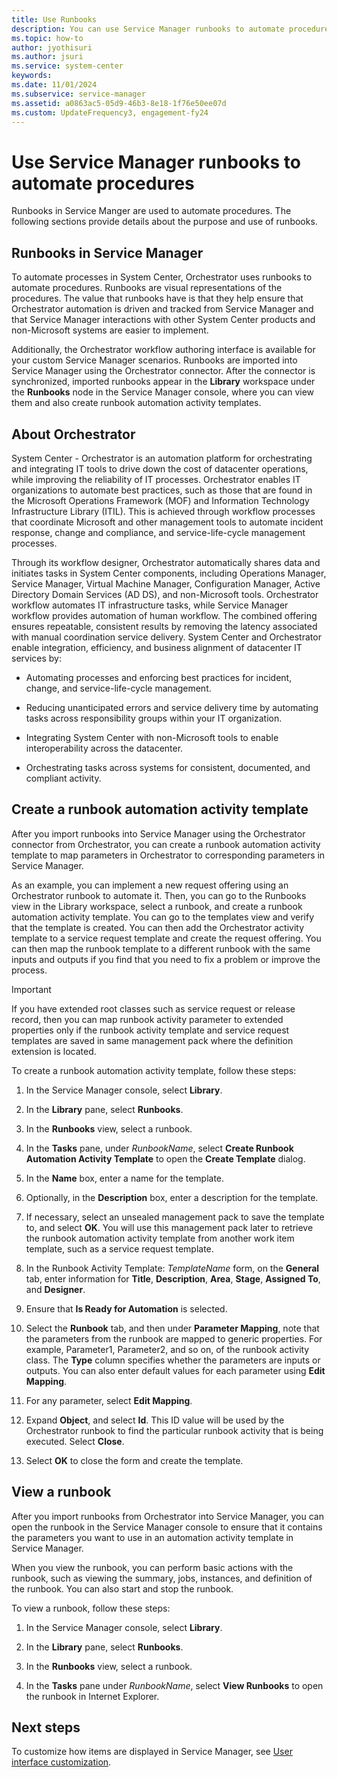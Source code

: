 ```yaml
---
title: Use Runbooks
description: You can use Service Manager runbooks to automate procedures.
ms.topic: how-to
author: jyothisuri
ms.author: jsuri
ms.service: system-center
keywords:
ms.date: 11/01/2024
ms.subservice: service-manager
ms.assetid: a0863ac5-05d9-46b3-8e18-1f76e50ee07d
ms.custom: UpdateFrequency3, engagement-fy24
---
```


# Use Service Manager runbooks to automate procedures


Runbooks in Service Manger are used to automate procedures. The following sections provide details about the purpose and use of runbooks.

## Runbooks in Service Manager

To automate processes in System Center, Orchestrator uses runbooks to automate procedures. Runbooks are visual representations of the procedures. The value that runbooks have is that they help ensure that Orchestrator automation is driven and tracked from Service Manager and that Service Manager interactions with other System Center products and non-Microsoft systems are easier to implement.

Additionally, the Orchestrator workflow authoring interface is available for your custom Service Manager scenarios. Runbooks are imported into Service Manager using the Orchestrator connector. After the connector is synchronized, imported runbooks appear in the **Library** workspace under the **Runbooks** node in the Service Manager console, where you can view them and also create runbook automation activity templates.

## About Orchestrator

System Center - Orchestrator is an automation platform for orchestrating and integrating IT tools to drive down the cost of datacenter operations, while improving the reliability of IT processes. Orchestrator enables IT organizations to automate best practices, such as those that are found in the Microsoft Operations Framework (MOF) and Information Technology Infrastructure Library (ITIL). This is achieved through workflow processes that coordinate Microsoft and other management tools to automate incident response, change and compliance, and service-life-cycle management processes.

Through its workflow designer, Orchestrator automatically shares data and initiates tasks in System Center components, including Operations Manager, Service Manager, Virtual Machine Manager, Configuration Manager, Active Directory Domain Services (AD DS), and non-Microsoft tools. Orchestrator workflow automates IT infrastructure tasks, while  Service Manager workflow provides automation of human workflow. The combined offering ensures repeatable, consistent results by removing the latency associated with manual coordination service delivery. System Center and Orchestrator enable integration, efficiency, and business alignment of datacenter IT services by:

- Automating processes and enforcing best practices for incident, change, and service-life-cycle management.

- Reducing unanticipated errors and service delivery time by automating tasks across responsibility groups within your IT organization.

- Integrating System Center with non-Microsoft tools to enable interoperability across the datacenter.

- Orchestrating tasks across systems for consistent, documented, and compliant activity.

## Create a runbook automation activity template

After you import runbooks into Service Manager using the Orchestrator connector from Orchestrator, you can create a runbook automation activity template to map parameters in Orchestrator to corresponding parameters in Service Manager.

As an example, you can implement a new request offering using an Orchestrator runbook to automate it. Then, you can go to the Runbooks view in the Library workspace, select a runbook, and create a runbook automation activity template. You can go to the templates view and verify that the template is created. You can then add the Orchestrator activity template to a service request template and create the request offering. You can then map the runbook template to a different runbook with the same inputs and outputs if you find that you need to fix a problem or improve the process.

> [!IMPORTANT]
> If you have extended root classes such as service request or release record, then you can map runbook activity parameter to extended properties only if the runbook activity template and service request templates are saved in same management pack where the definition extension is located.

To create a runbook automation activity template, follow these steps:

1. In the Service Manager console, select **Library**.

2. In the **Library** pane, select **Runbooks**.

3. In the **Runbooks** view, select a runbook.

4. In the **Tasks** pane, under *RunbookName*, select **Create Runbook Automation Activity Template** to open the **Create Template** dialog.

5. In the **Name** box, enter a name for the template.

6. Optionally, in the **Description** box, enter a description for the template.

7. If necessary, select an unsealed management pack to save the template to, and select **OK**. You will use this management pack later to retrieve the runbook automation activity template from another work item template, such as a service request template.

8. In the Runbook Activity Template: *TemplateName* form, on the **General** tab, enter information for **Title**, **Description**, **Area**, **Stage**, **Assigned To**, and **Designer**.

9. Ensure that **Is Ready for Automation** is selected.

10. Select the **Runbook** tab, and then under **Parameter Mapping**, note that the parameters from the runbook are mapped to generic properties. For example, Parameter1, Parameter2, and so on, of the runbook activity class. The **Type** column specifies whether the parameters are inputs or outputs. You can also enter default values for each parameter using **Edit Mapping**.

11. For any parameter, select **Edit Mapping**.

12. Expand **Object**, and select **Id**. This ID value will be used by the Orchestrator runbook to find the particular runbook activity that is being executed. Select **Close**.

13. Select **OK** to close the form and create the template.

## View a runbook

After you import runbooks from Orchestrator into Service Manager, you can open the runbook in the Service Manager console to ensure that it contains the parameters you want to use in an automation activity template in Service Manager.

When you view the runbook, you can perform basic actions with the runbook, such as viewing the summary, jobs, instances, and definition of the runbook. You can also start and stop the runbook.

To view a runbook, follow these steps:

1. In the Service Manager console, select **Library**.

2. In the **Library** pane, select **Runbooks**.

3. In the **Runbooks** view, select a runbook.

4. In the **Tasks** pane under *RunbookName*, select **View Runbooks** to open the runbook in Internet Explorer.

## Next steps

To customize how items are displayed in Service Manager, see [User interface customization](ui-customization.md).
